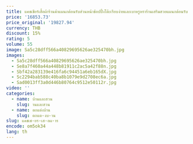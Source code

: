 ```yaml
---
title: แคชเชียร์เสื้อผ้าร้านค้าแผนกต้อนรับส่วนหน้าช้อปปิ้งโต๊ะเรียบง่ายและเบาหรูหราร้านเสริมสวยแผนกต้อนรับ
price: '16853.73'
price_original: '19827.94'
currency: THB
discount: 15%
rating: 5
volume: 55
image: Sa5c28dff566a40829695626ae325470bh.jpg
images:
  - Sa5c28dff566a40829695626ae325470bh.jpg
  - Se8a7f460a44a448b81911c2ac5a42f88n.jpg
  - Sbf42a283139e416fa6c94451a6eb165dX.jpg
  - Sc2294bab588c40ba8b1079e9d2708ec6a.jpg
  - Sad0013ff3a0d446b80764c9512e50112r.jpg
video: ''
categories:
  - name: บ้านและสวน
    slug: านและสวน
  - name: ตกแต่งบ้าน
    slug: ตกแต-งบ-าน
slug: แคชเช-ยร-เส-อผ-าร
encode: om5ok34
lang: th
---
```

  